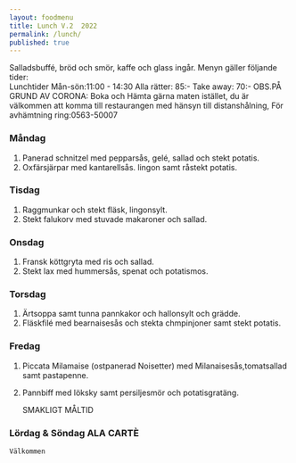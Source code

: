 ```yaml
---
layout: foodmenu
title: Lunch V.2  2022
permalink: /lunch/
published: true
---
```

Salladsbuffé, bröd och smör, kaffe och glass ingår.
Menyn gäller följande tider:  
Lunchtider  Mån-sön:11:00 - 14:30
Alla rätter: 85:- Take away: 70:-
OBS.PÅ GRUND AV CORONA: Boka och Hämta gärna maten istället, du är välkommen att komma till restaurangen med hänsyn till distanshålning, För avhämtning ring:0563-50007
                                

### Måndag
1. Panerad schnitzel med pepparsås, gelé, sallad och stekt potatis.
2. Oxfärsjärpar med kantarellsås. lingon samt råstekt potatis.

### Tisdag
1. Raggmunkar och stekt fläsk, lingonsylt.
2. Stekt falukorv med stuvade makaroner och sallad.

### Onsdag
1. Fransk köttgryta med ris och sallad.
2. Stekt lax med hummersås, spenat och potatismos.

### Torsdag
1. Ärtsoppa samt tunna pannkakor och hallonsylt och grädde. 
2. Fläskfilé med bearnaisesås och stekta chmpinjoner samt stekt potatis.

### Fredag  
1. Piccata Milamaise (ostpanerad Noisetter) med Milanaisesås,tomatsallad samt pastapenne.
2. Pannbiff med löksky samt persiljesmör och potatisgratäng.
   

    SMAKLIGT MÅLTID
### Lördag & Söndag ALA CARTÈ

    Välkommen
    
       
    

   
    
   
     
